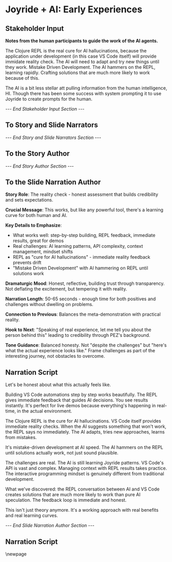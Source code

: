 # Joyride + AI: Early Experiences

## Stakeholder Input

**Notes from the human participants to guide the work of the AI agents.**

The Clojure REPL is the real cure for AI hallucinations, because the application under development (in this case VS Code itself) will provide immidate reality check. The AI will need to adapt and try new things until they work. Mistake Driven Development. The AI hammers on the REPL, learning rapidly. Crafting solutions that are much more likely to work because of this.

The AI is a bit less stellar att pulling information from the human intelligence, HI. Though there has been some success with system prompting it to use Joyride to create prompts for the human.

*--- End Stakeholder Input Section ---*

## To Story and Slide Narrators

*--- End Story and Slide Narrators Section ---*

## To the Story Author

*--- End Story Author Section ---*

## To the Slide Narration Author

**Story Role**: The reality check - honest assessment that builds credibility and sets expectations.

**Crucial Message**: This works, but like any powerful tool, there's a learning curve for both human and AI.

**Key Details to Emphasize**:
- What works well: step-by-step building, REPL feedback, immediate results, great for demos
- Real challenges: AI learning patterns, API complexity, context management, mindset shifts
- REPL as "cure for AI hallucinations" - immediate reality feedback prevents drift
- "Mistake Driven Development" with AI hammering on REPL until solutions work

**Dramaturgic Mood**: Honest, reflective, building trust through transparency. Not deflating the excitement, but tempering it with reality.

**Narration Length**: 50-65 seconds - enough time for both positives and challenges without dwelling on problems.

**Connection to Previous**: Balances the meta-demonstration with practical reality.

**Hook to Next**: "Speaking of real experience, let me tell you about the person behind this" leading to credibility through PEZ's background.

**Tone Guidance**: Balanced honesty. Not "despite the challenges" but "here's what the actual experience looks like." Frame challenges as part of the interesting journey, not obstacles to overcome.

## Narration Script

Let's be honest about what this actually feels like.

Building VS Code automations step by step works beautifully. The REPL gives immediate feedback that guides AI decisions. You see results instantly. It's perfect for live demos because everything's happening in real-time, in the actual environment.

The Clojure REPL is the cure for AI hallucinations. VS Code itself provides immediate reality checks. When the AI suggests something that won't work, the REPL says no immediately. The AI adapts, tries new approaches, learns from mistakes.

It's mistake-driven development at AI speed. The AI hammers on the REPL until solutions actually work, not just sound plausible.

The challenges are real. The AI is still learning Joyride patterns. VS Code's API is vast and complex. Managing context with REPL results takes practice. The interactive programming mindset is genuinely different from traditional development.

What we've discovered: the REPL conversation between AI and VS Code creates solutions that are much more likely to work than pure AI speculation. The feedback loop is immediate and honest.

This isn't just theory anymore. It's a working approach with real benefits and real learning curves.

*--- End Slide Narration Author Section ---*

## Narration Script

\newpage